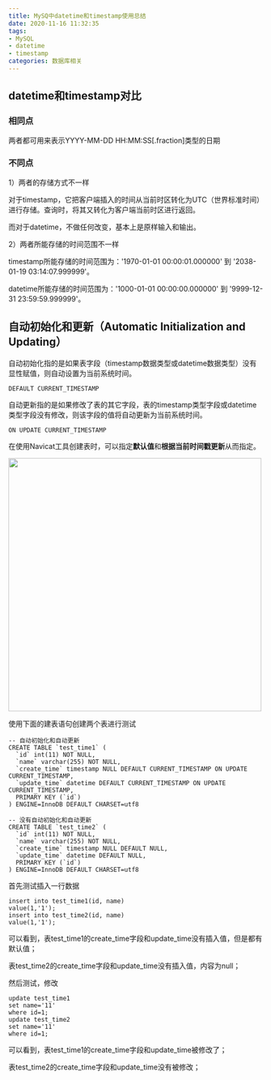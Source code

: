 ```yaml
---
title: MySQ中datetime和timestamp使用总结
date: 2020-11-16 11:32:35
tags: 
- MySQL
- datetime
- timestamp
categories: 数据库相关
---
```


## datetime和timestamp对比

### 相同点

两者都可用来表示YYYY-MM-DD HH:MM:SS[.fraction]类型的日期

### 不同点

1）两者的存储方式不一样

对于timestamp，它把客户端插入的时间从当前时区转化为UTC（世界标准时间）进行存储。查询时，将其又转化为客户端当前时区进行返回。

而对于datetime，不做任何改变，基本上是原样输入和输出。

2）两者所能存储的时间范围不一样

timestamp所能存储的时间范围为：'1970-01-01 00:00:01.000000' 到 '2038-01-19 03:14:07.999999'。

datetime所能存储的时间范围为：'1000-01-01 00:00:00.000000' 到 '9999-12-31 23:59:59.999999'。

## 自动初始化和更新（Automatic Initialization and Updating）

自动初始化指的是如果表字段（timestamp数据类型或datetime数据类型）没有显性赋值，则自动设置为当前系统时间。

```mysql
DEFAULT CURRENT_TIMESTAMP
```

自动更新指的是如果修改了表的其它字段，表的timestamp类型字段或datetime类型字段没有修改，则该字段的值将自动更新为当前系统时间。

```mysql
ON UPDATE CURRENT_TIMESTAMP
```

在使用Navicat工具创建表时，可以指定**默认值**和**根据当前时间戳更新**从而指定。

<p><img src="/assets/blogImg/MySQ中datetime和timestamp使用总结_01.png" width="500"></p>

使用下面的建表语句创建两个表进行测试

```mysql
-- 自动初始化和自动更新
CREATE TABLE `test_time1` (
  `id` int(11) NOT NULL,
  `name` varchar(255) NOT NULL,
  `create_time` timestamp NULL DEFAULT CURRENT_TIMESTAMP ON UPDATE CURRENT_TIMESTAMP,
  `update_time` datetime DEFAULT CURRENT_TIMESTAMP ON UPDATE CURRENT_TIMESTAMP,
  PRIMARY KEY (`id`)
) ENGINE=InnoDB DEFAULT CHARSET=utf8

-- 没有自动初始化和自动更新
CREATE TABLE `test_time2` (
  `id` int(11) NOT NULL,
  `name` varchar(255) NOT NULL,
  `create_time` timestamp NULL DEFAULT NULL,
  `update_time` datetime DEFAULT NULL,
  PRIMARY KEY (`id`)
) ENGINE=InnoDB DEFAULT CHARSET=utf8
```

首先测试插入一行数据

```mysql
insert into test_time1(id, name)
value(1,'1');
insert into test_time2(id, name)
value(1,'1');
```

可以看到，表test_time1的create_time字段和update_time没有插入值，但是都有默认值；

表test_time2的create_time字段和update_time没有插入值，内容为null；

然后测试，修改

```mysql
update test_time1
set name='11'
where id=1;
update test_time2
set name='11'
where id=1;
```

可以看到，表test_time1的create_time字段和update_time被修改了；

表test_time2的create_time字段和update_time没有被修改；